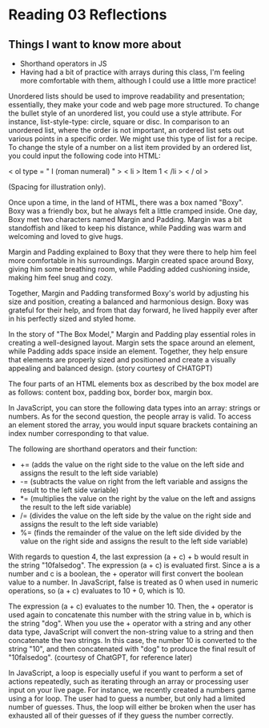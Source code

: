 # Reading 03 Reflections

## Things I want to know more about

- Shorthand operators in JS
- Having had a bit of practice with arrays during this class, I'm feeling more comfortable with them, although I could use a little more practice!

Unordered lists should be used to improve readability and presentation; essentially, they make your code and web page more structured. To change the bullet style of an unordered list, you could use a style attribute. For instance, list-style-type: circle, square or disc. In comparison to an unordered list, where the order is not important, an ordered list sets out various points in a specific order. We might use this type of list for a recipe. To change the style of a number on a list item provided by an ordered list, you could input the following code into HTML:

< ol type = " I (roman numeral) " >
< li > Item 1 < /li >
< / ol >

(Spacing for illustration only).

Once upon a time, in the land of HTML, there was a box named "Boxy". Boxy was a friendly box, but he always felt a little cramped inside. One day, Boxy met two characters named Margin and Padding. Margin was a bit standoffish and liked to keep his distance, while Padding was warm and welcoming and loved to give hugs.

Margin and Padding explained to Boxy that they were there to help him feel more comfortable in his surroundings. Margin created space around Boxy, giving him some breathing room, while Padding added cushioning inside, making him feel snug and cozy.

Together, Margin and Padding transformed Boxy's world by adjusting his size and position, creating a balanced and harmonious design. Boxy was grateful for their help, and from that day forward, he lived happily ever after in his perfectly sized and styled home.

In the story of "The Box Model," Margin and Padding play essential roles in creating a well-designed layout. Margin sets the space around an element, while Padding adds space inside an element. Together, they help ensure that elements are properly sized and positioned and create a visually appealing and balanced design. (story courtesy of CHATGPT)

The four parts of an HTML elements box as described by the box model are as follows: content box, padding box, border box, margin box.

In JavaScript, you can store the following data types into an array: strings or numbers. As for the second question, the people array is valid. To access an element stored the array, you would input square brackets containing an index number corresponding to that value.

The following are shorthand operators and their function:

- += (adds the value on the right side to the value on the left side and assigns the result to the left side variable)
- -= (subtracts the value on right from the left variable and assigns the result to the left side variable)
- \*= (multiplies the value on the right by the value on the left and assigns the result to the left side variable)
- /= (divides the value on the left side by the value on the right side and assigns the result to the left side variable)
- %= (finds the remainder of the value on the left side divided by the value on the right side and assigns the result to the left side variable)

With regards to question 4, the last expression (a + c) + b would result in the string "10falsedog". The expression (a + c) is evaluated first. Since a is a number and c is a boolean, the + operator will first convert the boolean value to a number. In JavaScript, false is treated as 0 when used in numeric operations, so (a + c) evaluates to 10 + 0, which is 10.

The expression (a + c) evaluates to the number 10. Then, the + operator is used again to concatenate this number with the string value in b, which is the string "dog". When you use the + operator with a string and any other data type, JavaScript will convert the non-string value to a string and then concatenate the two strings. In this case, the number 10 is converted to the string "10", and then concatenated with "dog" to produce the final result of "10falsedog". (courtesy of ChatGPT, for reference later)

In JavaScript, a loop is especially useful if you want to perform a set of actions repeatedly, such as iterating through an array or processing user input on your live page. For instance, we recently created a numbers game using a for loop. The user had to guess a number, but only had a limited number of guesses. Thus, the loop will either be broken when the user has exhausted all of their guesses of if they guess the number correctly.
